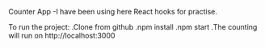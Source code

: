 Counter App
-I have been using here React hooks for practise. 



To run the project:
.Clone from github
.npm install
.npm start
.The counting will run on http://localhost:3000
